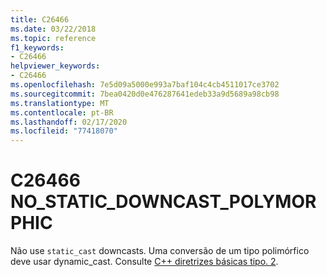 ```yaml
---
title: C26466
ms.date: 03/22/2018
ms.topic: reference
f1_keywords:
- C26466
helpviewer_keywords:
- C26466
ms.openlocfilehash: 7e5d09a5000e993a7baf104c4cb4511017ce3702
ms.sourcegitcommit: 7bea0420d0e476287641edeb33a9d5689a98cb98
ms.translationtype: MT
ms.contentlocale: pt-BR
ms.lasthandoff: 02/17/2020
ms.locfileid: "77418070"
---
```

# <a name="c26466-no_static_downcast_polymorphic"></a>C26466 NO_STATIC_DOWNCAST_POLYMORPHIC

Não use `static_cast` downcasts. Uma conversão de um tipo polimórfico deve usar dynamic_cast. Consulte [ C++ diretrizes básicas tipo. 2](https://github.com/isocpp/CppCoreGuidelines/blob/master/CppCoreGuidelines.md#Pro-type-downcast).
